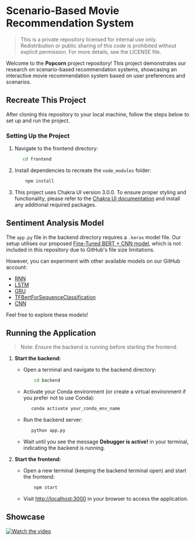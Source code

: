 # Scenario-Based Movie Recommendation System

> This is a private repository licensed for internal use only. Redistribution or public sharing of this code is prohibited without explicit permission. For more details, see the LICENSE file.

Welcome to the **Popcorn** project repository! This project demonstrates our research on scenario-based recommendation systems, showcasing an interactive movie recommendation system based on user preferences and scenarios.

## Recreate This Project

After cloning this repository to your local machine, follow the steps below to set up and run the project.

### Setting Up the Project

1. Navigate to the frontend directory:
   
    ```bash
       cd frontend
    ```
2. Install dependencies to recreate the `node_modules` folder:
   
    ```bash
        npm install
    ```
3. This project uses Chakra UI version 3.0.0. To ensure proper styling and functionality, please refer to the [Chakra UI documentation](https://www.chakra-ui.com/docs/get-started/installation) and install any additional required packages.

## Sentiment Analysis Model

The `app.py` file in the backend directory requires a `.keras` model file. Our setup utilises our proposed [Fine-Tuned BERT + CNN model](https://github.com/bitacode/Scenario-Based-Movie-Recommendation-System-Model-Build.git), which is not included in this repository due to GitHub's file size limitations.

However, you can experiment with other available models on our GitHub account:
- [RNN](https://github.com/bitacode/Movie-Reviews-Sentiment-Classification-RNN.git)
- [LSTM](https://github.com/bitacode/Movie-Reviews-Sentiment-Classification-LSTM.git)
- [GRU](https://github.com/bitacode/Movie-Reviews-Sentiment-Classification-GRU.git)
- [TFBertForSequenceClassification](https://github.com/bitacode/Movie-Reviews-Sentiment-Classification-Fine-Tuned-BERT.git)
- [CNN](https://github.com/bitacode/Movie-Reviews-Sentiment-Classification-CNN.git)

Feel free to explore these models!

## Running the Application

> Note: Ensure the backend is running before starting the frontend.

1. **Start the backend:**
   - Open a terminal and navigate to the backend directory:
   
     ```bash
         cd backend
     ```
   - Activate your Conda environment (or create a virtual environment if you prefer not to use Conda):
     
      ```bash
         conda activate your_conda_env_name
      ```
   - Run the backend server:
     
      ```bash
         python app.py
      ```
   - Wait until you see the message **Debugger is active!** in your terminal, indicating the backend is running.

2. **Start the frontend:**
   - Open a new terminal (keeping the backend terminal open) and start the frontend:
     
     ```bash
         npm start
     ```
   - Visit [http://localhost:3000](http://localhost:3000) in your browser to access the application.

## Showcase

[![Watch the video](https://github.com/bitacode/images/blob/main/thumbnail-2.png)](https://youtu.be/wKY4JtDLRiE)
